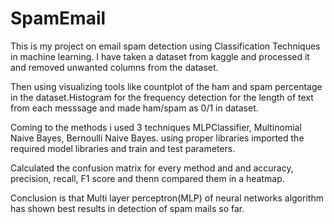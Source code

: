 # SpamEmail

This is my project on email spam detection using Classification Techniques in machine learning. I have taken a dataset from kaggle and processed it and removed unwanted columns from the dataset. 

Then using visualizing tools like countplot of the ham and spam percentage in the dataset.Histogram for the frequency detection for the length of text from each messsage and made ham/spam as 0/1 in dataset.

Coming to the methods i used 3 techniques MLPClassifier, Multinomial Naive Bayes,  Bernoulli Naive Bayes. using proper libraries imported the required model libraries and train and test parameters.

Calculated the confusion matrix for every method and and accuracy, precision, recall, F1 score and thenn compared them in a heatmap.

Conclusion is that Multi layer perceptron(MLP) of neural networks algorithm has shown best results in detection of spam mails so far.
